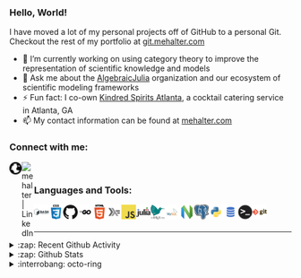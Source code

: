 ### Hello, World!

I have moved a lot of my personal projects off of GitHub to a personal Git.
Checkout the rest of my portfolio at [git.mehalter.com](https://git.mehalter.com/mehalter)

- 🔭 I’m currently working on using category theory to improve the
  representation of scientific knowledge and models
- 💬 Ask me about the [AlgebraicJulia](https://github.com/AlgebraicJulia)
  organization and our ecosystem of scientific modeling frameworks
- ⚡ Fun fact: I co-own [Kindred Spirits Atlanta](https://kindredspiritsatl.com/),
  a cocktail catering service in Atlanta, GA
- 📫 My contact information can be found at [mehalter.com](https://mehalter.com)

### Connect with me:

[<img align="left" alt="mehalter.com" width="22px" src="https://raw.githubusercontent.com/iconic/open-iconic/master/svg/globe.svg" />][website]
[<img align="left" alt="mehalter | LinkedIn" width="22px" src="https://cdn.jsdelivr.net/npm/simple-icons@v3/icons/linkedin.svg" />][linkedin]

<br />

### Languages and Tools:

<img align="left" alt="Bash" width="26px" src="https://raw.githubusercontent.com/github/explore/80688e429a7d4ef2fca1e82350fe8e3517d3494d/topics/bash/bash.png" />
<img align="left" alt="CSS" width="26px" src="https://raw.githubusercontent.com/github/explore/80688e429a7d4ef2fca1e82350fe8e3517d3494d/topics/css/css.png" />
<img align="left" alt="GitHub" width="26px" src="https://raw.githubusercontent.com/github/explore/78df643247d429f6cc873026c0622819ad797942/topics/github/github.png" />
<img align="left" alt="Go" width="26px" src="https://raw.githubusercontent.com/github/explore/80688e429a7d4ef2fca1e82350fe8e3517d3494d/topics/go/go.png" />
<img align="left" alt="HTML" width="26px" src="https://raw.githubusercontent.com/github/explore/80688e429a7d4ef2fca1e82350fe8e3517d3494d/topics/html/html.png" />
<img align="left" alt="Haskell" width="26px" src="https://raw.githubusercontent.com/github/explore/80688e429a7d4ef2fca1e82350fe8e3517d3494d/topics/haskell/haskell.png" />
<img align="left" alt="JavaScript" width="26px" src="https://raw.githubusercontent.com/github/explore/80688e429a7d4ef2fca1e82350fe8e3517d3494d/topics/javascript/javascript.png" />
<img align="left" alt="Julia" width="26px" src="https://raw.githubusercontent.com/github/explore/49e13f12be05e7e3f3616bb7a5030d70b259f320/topics/julia/julia.png" />
<img align="left" alt="LaTeX" width="26px" src="https://raw.githubusercontent.com/github/explore/80688e429a7d4ef2fca1e82350fe8e3517d3494d/topics/latex/latex.png" />
<img align="left" alt="MySQL" width="26px" src="https://raw.githubusercontent.com/github/explore/80688e429a7d4ef2fca1e82350fe8e3517d3494d/topics/mysql/mysql.png" />
<img align="left" alt="Neovim" width="26px" src="https://raw.githubusercontent.com/github/explore/26674e638508ac4a4e113ee32d6755ebfa000569/topics/neovim/neovim.png" />
<img align="left" alt="PostgreSQL" width="26px" src="https://raw.githubusercontent.com/github/explore/80688e429a7d4ef2fca1e82350fe8e3517d3494d/topics/postgresql/postgresql.png" />
<img align="left" alt="Python" width="26px" src="https://raw.githubusercontent.com/github/explore/80688e429a7d4ef2fca1e82350fe8e3517d3494d/topics/python/python.png" />
<img align="left" alt="SQL" width="26px" src="https://raw.githubusercontent.com/github/explore/80688e429a7d4ef2fca1e82350fe8e3517d3494d/topics/sql/sql.png" />
<img align="left" alt="Terminal" width="26px" src="https://raw.githubusercontent.com/github/explore/d92924b1d925bb134e308bd29c9de6c302ed3beb/topics/terminal/terminal.png" />
<img align="left" alt="git" width="26px" src="https://raw.githubusercontent.com/github/explore/80688e429a7d4ef2fca1e82350fe8e3517d3494d/topics/git/git.png" />

<br />
<br />

---

<details>
<summary>:zap: Recent Github Activity</summary>

<!--START_SECTION:activity-->
1. ❗️ Opened issue [#337](https://github.com/graphefruit/Beanconqueror/issues/337) in [graphefruit/Beanconqueror](https://github.com/graphefruit/Beanconqueror)
2. 🗣 Commented on [#117](https://github.com/kabinspace/AstroVim/issues/117) in [kabinspace/AstroVim](https://github.com/kabinspace/AstroVim)
3. 💪 Opened PR [#123](https://github.com/kabinspace/AstroVim/pull/123) in [kabinspace/AstroVim](https://github.com/kabinspace/AstroVim)
4. 💪 Opened PR [#122](https://github.com/kabinspace/AstroVim/pull/122) in [kabinspace/AstroVim](https://github.com/kabinspace/AstroVim)
5. 💪 Opened PR [#120](https://github.com/kabinspace/AstroVim/pull/120) in [kabinspace/AstroVim](https://github.com/kabinspace/AstroVim)
<!--END_SECTION:activity-->
</details>

<details>
<summary>:zap: Github Stats</summary>
<img align="left" alt="mehalter's Github Stats" src="https://github-readme-stats.mehalter.vercel.app/api?username=mehalter&show_icons=true&hide_border=true" />
</details>

[website]: https://mehalter.com
[linkedin]: https://linkedin.com/in/mehalter


<details>
<summary>:interrobang: octo-ring</summary>

<table><tbody><tr><td><a href="https://octo-ring.com/"><img src="https://octo-ring.com/static/img/widget/top.png" width="99%" alt="Octo Ring logo" align="top"></a><br><a href="https://octo-ring.com/p/mehalter/prev"><img src="https://octo-ring.com/static/img/widget/prev.png" width="33%" alt="previous" align="top" title="previous profile"></a><a href="https://octo-ring.com/p/mehalter/random"><img src="https://octo-ring.com/static/img/widget/random.png" width="33%" alt="random" align="top" title="random profile"></a><a href="https://octo-ring.com/p/mehalter/next"><img src="https://octo-ring.com/static/img/widget/next.png" width="33%" alt="next" align="top" title="next profile"></a><br><a href="https://octo-ring.com/"><img src="https://octo-ring.com/static/img/widget/bottom.png" width="99%" alt="check out other GitHub profiles in the Octo Ring" align="top"></a></td></tr></tbody></table>
</details>

